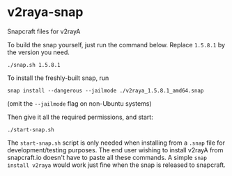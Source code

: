 # v2raya-snap
Snapcraft files for v2rayA

To build the snap yourself, just run the command below. Replace `1.5.8.1` by the version you need.
```
./snap.sh 1.5.8.1
```

To install the freshly-built snap, run
```
snap install --dangerous --jailmode ./v2raya_1.5.8.1_amd64.snap
```
(omit the `--jailmode` flag on non-Ubuntu systems)


Then give it all the required  permissions, and start:
```
./start-snap.sh
```

The `start-snap.sh` script is only needed when installing from a `.snap` file for development/testing purposes. The end user wishing to install v2rayA from snapcraft.io doesn't have to paste all these commands. A simple `snap install v2raya` would work just fine when the snap is released to snapcraft. 
